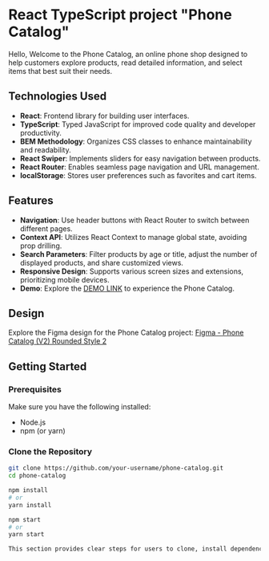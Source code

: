 # React TypeScript project "Phone Catalog"

Hello, Welcome to the Phone Catalog, 
an online phone shop designed to help customers explore products, read detailed information, and select items that best suit their needs.

## Technologies Used

- **React**: Frontend library for building user interfaces.
- **TypeScript**: Typed JavaScript for improved code quality and developer productivity.
- **BEM Methodology**: Organizes CSS classes to enhance maintainability and readability.
- **React Swiper**: Implements sliders for easy navigation between products.
- **React Router**: Enables seamless page navigation and URL management.
- **localStorage**: Stores user preferences such as favorites and cart items.



## Features
- **Navigation**: Use header buttons with React Router to switch between different pages.
- **Context API**: Utilizes React Context to manage global state, avoiding prop drilling.
- **Search Parameters**: Filter products by age or title, adjust the number of displayed products, and share customized views.
- **Responsive Design**: Supports various screen sizes and extensions, prioritizing mobile devices.
- **Demo**: Explore the [DEMO LINK](https://lmuias.github.io/phone-catalog/) to experience the Phone Catalog.

## Design

Explore the Figma design for the Phone Catalog project:
[Figma - Phone Catalog (V2) Rounded Style 2](https://www.figma.com/file/FRxncC4lfyhs6og1L6FGEU/Phone-catalog-(V2)-Rounded-Style-2?node-id=0%3A1)

## Getting Started

### Prerequisites

Make sure you have the following installed:

- Node.js
- npm (or yarn)

### Clone the Repository

```bash
git clone https://github.com/your-username/phone-catalog.git
cd phone-catalog

npm install
# or
yarn install

npm start
# or
yarn start

This section provides clear steps for users to clone, install dependencies, run the project locally, and build it for production, ensuring they have the necessary prerequisites and instructions.

